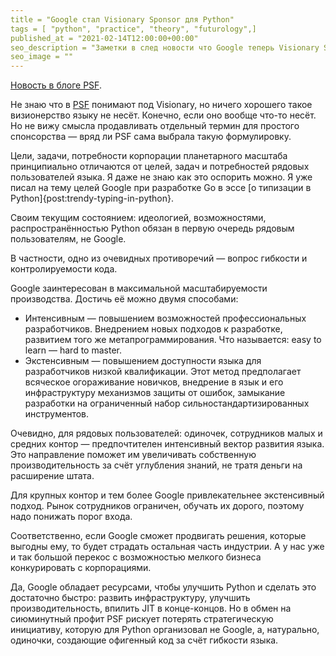 ```yaml
---
title = "Google стал Visionary Sponsor для Python"
tags = [ "python", "practice", "theory", "futurology",]
published_at = "2021-02-14T12:00:00+00:00"
seo_description = "Заметки в след новости что Google теперь Visionary Sponsor для Python Software Foundation."
seo_image = ""
---
```


[Новость в блоге PSF](https://pyfound.blogspot.com/2021/02/welcoming-google-as-visionary-sponsor.html).

Не знаю что в [PSF](https://www.python.org/psf/) понимают под Visionary, но ничего хорошего такое визионерство языку не несёт. Конечно, если оно вообще что-то несёт. Но не вижу смысла продавливать отдельный термин для простого спонсорства — вряд ли PSF сама выбрала такую формулировку.

Цели, задачи, потребности корпорации планетарного масштаба принципиально отличаются от целей, задач и потребностей рядовых пользователей языка. Я даже не знаю как это оспорить можно. Я уже писал на тему целей Google при разработке Go в эссе [о типизации в Python]{post:trendy-typing-in-python}.

Своим текущим состоянием: идеологией, возможностями, распространённостью Python обязан в первую очередь рядовым пользователям, не Google.

В частности, одно из очевидных противоречий — вопрос гибкости и контролируемости кода.

<!-- more -->

Google заинтересован в максимальной масштабируемости производства. Достичь её можно двумя способами:

- Интенсивным — повышением возможностей профессиональных разработчиков. Внедрением новых подходов к разработке, развитием того же метапрограммирования. Что называется: easy to learn — hard to master.
- Экстенсивным — повышением доступности языка для разработчиков низкой квалификации. Этот метод предполагает всяческое огораживание новичков, внедрение в язык и его инфраструктуру механизмов защиты от ошибок, замыкание разработки на ограниченный набор сильностандартизированных инструментов.

Очевидно, для рядовых пользователей: одиночек, сотрудников малых и средних контор — предпочтителен интенсивный вектор развития языка. Это направление поможет им увеличивать собственную производительность за счёт углубления знаний, не тратя деньги на расширение штата.

Для крупных контор и тем более Google привлекательнее экстенсивный подход. Рынок сотрудников ограничен, обучать их дорого, поэтому надо понижать порог входа.

Соответственно, если Google сможет продвигать решения, которые выгодны ему, то будет страдать остальная часть индустрии. А у нас уже и так большой перекос с возможностью мелкого бизнеса конкурировать с корпорациями.

Да, Google обладает ресурсами, чтобы улучшить Python и сделать это достаточно быстро: развить инфраструктуру, улучшить производительность, впилить JIT в конце-концов. Но в обмен на сиюминутный профит PSF рискует потерять стратегическую инициативу, которую для Python организовал не Google, а, натурально, одиночки, создающие офигенный код за счёт гибкости языка.
